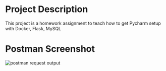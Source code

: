 # Project Description
This project is a homework assignment to teach how to get Pycharm setup with Docker, Flask, MySQL
# Postman Screenshot
![postman request output](screenshots/)